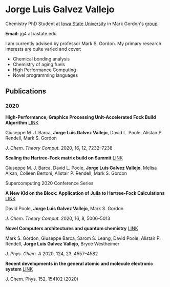 # Jorge Luis Galvez Vallejo

Chemistry PhD Student at [Iowa State University](https://www.chem.iastate.edu/) in Mark Gordon's [group](https://www.msg.chem.iastate.edu/). 

**Email:** jg4 at iastate.edu

I am currently advised by professor Mark S. Gordon. My primary research interests are quite varied and cover:

- Chemical bonding analysis 
- Chemistry of aging fuels
- High Performance Computing 
- Novel programming languages 



## Publications

### 2020 

**High-Performance, Graphics Processing Unit-Accelerated Fock Build Algorithm** [LINK](https://pubs.acs.org/doi/abs/10.1021/acs.jctc.0c00768)

Giuseppe M. J. Barca, **Jorge Luis Galvez Vallejo**, David L. Poole, Alistair P. Rendell, Mark S. Gordon

_J. Chem. Theory Comput._ 2020, 16, 12, 7232–7238


**Scaling the Hartree-Fock matrix build on Summit** [LINK](https://ieeexplore.ieee.org/abstract/document/9355281)

Giuseppe M. J. Barca, David L. Poole, **Jorge Luis Galvez Vallejo**, Melisa Alkan, Colleen Bertoni, Alistair P. Rendell, Mark S. Gordon 

Supercomputing 2020 Conference Series


**A New Kid on the Block: Application of Julia to Hartree-Fock Calculations** [LINK](https://pubs.acs.org/doi/abs/10.1021/acs.jctc.0c00337)

David Poole, **Jorge Luis Galvez Vallejo**, Mark S. Gordon

_J. Chem. Theory Comput._ 2020, 16, 8, 5006–5013


**Novel Computers architectures and quantum chemistry** [LINK](https://pubs.acs.org/doi/abs/10.1021/acs.jpca.0c02249)

Mark S. Gordon, Giuseppe Barca, Sarom S. Leang, David Poole, Alistair P. Rendell, **Jorge Luis Galvez Vallejo**, Bryce Westheimer 

_J. Phys. Chem. A_ 2020, 124, 23, 4557–4582


**Recent developments in the general atomic and molecule electronic system** [LINK](https://aip.scitation.org/doi/abs/10.1063/5.0005188)

J. Chem. Phys. 152, 154102 (2020)



